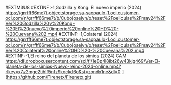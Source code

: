 #EXTM3U8
#EXTINF:-1,Godzilla y Kong: El nuevo imperio (2024) 
https://grrfff66me7t.objectstorage.sa-saopaulo-1.oci.customer-oci.com/n/grrfff66me7t/b/Cubojoselyn/o/reset%2Fpeliculas%2Fmay24%2FVer%20Godzilla%20y%20Kong-%20El%20nuevo%20imperio%20online%20HD%20-%20Cuevana%202.mp4
#EXTINF:-1,Colateral (2024) 
https://grrfff66me7t.objectstorage.sa-saopaulo-1.oci.customer-oci.com/n/grrfff66me7t/b/Cubojoselyn/o/reset%2Fpeliculas%2Fmay24%2FVer%20Colateral%20online%20HD%20-%20Cuevana%202.mp4
#EXTINF:-1,El reino del planeta de los simios (2024) CAM 
https://dl.dropboxusercontent.com/scl/fi/1e8p4l8ibt26w43kjq469/Ver-El-planeta-de-los-simios-Nuevo-reino-2024-online.mp4?rlkey=x7z2mge2tihlf5nfz9kockd6o&st=zondx1ne&dl=0
](https://github.com/Firenetx/Firenetx.git)
